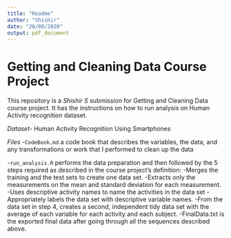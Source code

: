 ```yaml
---
title: "Readme"
author: "Shishir"
date: "28/08/2020"
output: pdf_document
---
```

# Getting and Cleaning Data Course Project

This repository is a *Shishir S* submission for Getting and Cleaning Data course project. It has the instructions on how to run analysis on Human Activity recognition dataset.

*Dataset*-
Human Activity Recognition Using Smartphones

*Files*
  -`CodeBook.md` a code book that describes the variables, the data, and any transformations or work that I       performed to clean up the data

  -`run_analysis.R` performs the data preparation and then followed by the 5 steps required as described in      the course project’s definition:
    -Merges the training and the test sets to create one data set.
    -Extracts only the measurements on the mean and standard deviation for each measurement.
    -Uses descriptive activity names to name the activities in the data set
    -Appropriately labels the data set with descriptive variable names.
    -From the data set in step 4, creates a second, independent tidy data set with the average of each            variable for each activity and each subject.
  -FinalData.txt is the exported final data after going through all the sequences described above.
```{r}

```


